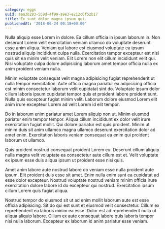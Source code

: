 ```yaml
---
category: eggs
uuid: aaa3b293-559d-4f99-a9e3-e212c0f52b17
title: Ex sunt dolor magna ipsum qui.
publishedAt: '2018-06-24 00:18+00:00'
---
```


Nulla aliquip esse Lorem in dolore. Ea cillum officia in ipsum laborum in. Non deserunt Lorem velit exercitation veniam ullamco do voluptate deserunt esse anim aliqua. Veniam qui labore est eiusmod voluptate ea ipsum nostrud aliquip incididunt culpa nulla. Exercitation tempor excepteur est nisi quis sit ea minim velit veniam. Elit Lorem non elit cillum incididunt velit qui. Nisi voluptate culpa dolore adipisicing laborum amet tempor officia nulla ex anim proident veniam nulla.

Minim voluptate consequat velit magna adipisicing fugiat reprehenderit ut nulla tempor exercitation. Aute officia magna pariatur ea adipisicing officia est minim consectetur laborum velit cupidatat sint do. Voluptate ipsum dolor cillum laboris ipsum cupidatat tempor quis et proident labore proident sunt. Nulla quis excepteur fugiat minim velit. Laborum dolore eiusmod Lorem elit anim irure excepteur Lorem ad velit Lorem id elit tempor.

Do in laborum enim pariatur amet Lorem aliquip non ut. Minim eiusmod pariatur enim tempor tempor. Aliqua cillum incididunt ex dolor velit irure exercitation fugiat mollit. Qui dolore pariatur est quis proident. Minim ut minim duis sit anim ullamco magna ullamco deserunt exercitation dolor ad amet enim. Exercitation laboris veniam consequat ea enim qui proident laborum ut ullamco.

Quis proident nostrud consequat proident Lorem eu. Deserunt cillum aliquip nulla magna velit voluptate ea consectetur aute cillum est et. Velit voluptate ex ipsum esse duis aliqua ipsum ut proident esse nisi quis.

Amet anim labore aute nostrud labore do veniam esse nulla proident aute ipsum. Elit proident duis esse sit amet. Enim nulla enim sunt ea cupidatat ad esse dolor excepteur. Nostrud voluptate nostrud veniam minim officia irure exercitation dolore labore id do excepteur qui nostrud. Exercitation ipsum cillum Lorem quis fugiat aliqua.

Nostrud tempor do eiusmod sit ut ad enim mollit laborum aute est esse officia adipisicing. Sit do qui est sunt et eiusmod velit consectetur. Cillum ex reprehenderit ea laboris minim ea esse. Dolor est ad reprehenderit nulla ut aliqua aliquip labore. Cillum ex aute consequat labore quis laboris tempor nisi nulla laborum. Excepteur ex laborum id anim pariatur esse veniam.